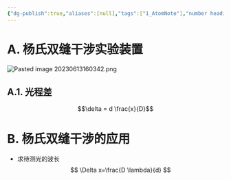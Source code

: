 ```yaml
---
{"dg-publish":true,"aliases":[null],"tags":["1_AtomNote"],"number headings":"auto, first-level 1, max 6, A.1.","Created-Date":"2023-04-24 09:08:16","Modified-Date":"2024-04-18 11:53:28","permalink":"/A01_Lessons/Aa05_大学物理/杨氏双缝干涉/","dgPassFrontmatter":true}
---
```




# A. 杨氏双缝干涉实验装置


![Pasted image 20230613160342.png](/img/user/Z02_ObFiles/Attachments/Pasted%20image%2020230613160342.png)



## A.1. 光程差

$$\delta = d \frac{x}{D}$$




# B. 杨氏双缝干涉的应用


- 求待测光的波长
$$
\Delta x=\frac{D \lambda}{d}
$$

